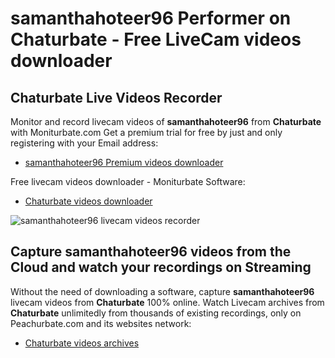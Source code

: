 # samanthahoteer96 Performer on Chaturbate - Free LiveCam videos downloader

## Chaturbate Live Videos Recorder

Monitor and record livecam videos of **samanthahoteer96** from **Chaturbate** with Moniturbate.com
Get a premium trial for free by just and only registering with your Email address:
* [samanthahoteer96 Premium videos downloader](https://moniturbate.com/request-demo-licence-key.html)

Free livecam videos downloader - Moniturbate Software:
* [Chaturbate videos downloader](https://moniturbate.com/moniturbate-download-software.html)

![samanthahoteer96 livecam videos recorder](https://peachurnet.com/templates/moniturbate-software.png)


## Capture samanthahoteer96 videos from the Cloud and watch your recordings on Streaming

Without the need of downloading a software, capture **samanthahoteer96** livecam videos from **Chaturbate** 100% online.
Watch Livecam archives from **Chaturbate** unlimitedly from thousands of existing recordings, only on Peachurbate.com and its websites network:
* [Chaturbate videos archives](https://peachurnet.com/)